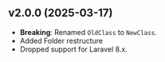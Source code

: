 ## v2.0.0 (2025-03-17)
- **Breaking**: Renamed `OldClass` to `NewClass`.
- Added Folder restructure
- Dropped support for Laravel 8.x.